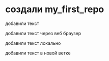 # создали my_first_repo

добавили текст

добавили текст через веб браузер

добавили текст локально

добавили текст в новой ветке 
